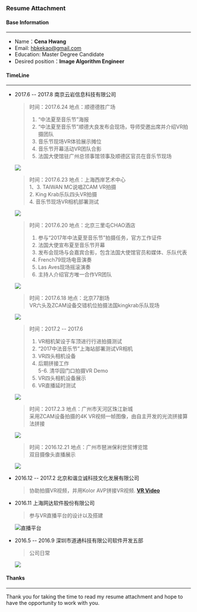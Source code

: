 ### **Resume Attachment**
#### Base Information
---
- Name：**Cena Hwang**
- Email: hbkekao@gmail.com
- Education: Master Degree Candidate           
- Desired position：**Image Algorithm Engineer**

#### TimeLine
---
- 2017.6 -- 2017.8 南京云岩信息科技有限公司

	> 时间：2017.6.24 地点：顺德德胜广场     
	> 1. “中法夏至音乐节”海报    
	> 2. “中法夏至音乐节”顺德大良发布会现场，导师受邀出席并介绍VR拍摄团队   
	> 3. 音乐节现场VR体验展示摊位   
	> 4. 音乐节开幕活动VR团队合影   
	> 5. 法国大使馆驻广州总领事馆领事及顺德区官员在音乐节现场
	
	<img src="Image/DALIANG.png"></img>
	
	> 时间：2017.6.23 地点：上海西岸艺术中心   
	> 1、3. TAIWAN MC说唱ZCAM VR拍摄    
	> 2. King Krab乐队四头VR拍摄   
	> 4. 音乐节现场VR相机部署测试
   
	<img src="Image/Shanghai.png"></img>
	
	> 时间：2017.6.20 地点：北京三里屯CHAO酒店   
	> 1. 参与“2017年中法夏至音乐节”拍摄任务，官方工作证件   
	> 2. 法国大使宣布夏至音乐节开幕    
	> 3. 发布会现场与会嘉宾合影，包含法国大使馆官员和媒体、乐队代表   
	> 4. French79现场电音演奏   
	> 5. Las Aves现场摇滚演奏   
	> 6. 主持人介绍官方唯一合作VR团队
	
	<img src="Image/CHAO.jpg"></img>

	> 时间：2017.6.18 地点：北京77剧场  
	> VR六头及ZCAM设备交错机位拍摄法国kingkrab乐队现场   
	
	<img src="Image/KingKrab.png"></img>
	
	> 时间：2017.2 -- 2017.6   
	> 1. VR相机架设于车顶进行行进拍摄测试   
	> 2. “2017中法音乐节”上海站部署测试VR相机   
	> 3. VR四头相机设备   
	> 4. 后期拼接工作     
	> 5-6. 清华园门口拍摄VR Demo   
	> 7. VR四头相机设备展示    
	> 8. VR直播延时测试
	
	 <img src="Image/VR.png"></img>
	
	> 时间：2017.2.3  地点：广州市天河区珠江新城      
	> 采用ZCAM设备拍摄的4K VR视频一帧图像，由自主开发的光流拼接算法拼接
	  
	 <img src="Image/eqr_in_Tanhe.png"></img>
	  
	> 时间：2016.12.21 地点：广州市琶洲保利世贸博览馆  
	> 双目摄像头直播展示
	
	 <img src="Image/ZHANLAN.png"></img>

	
- 2016.12 -- 2017.2 北京和谐立诚科技文化发展有限公司

	> 协助拍摄VR视频，并用Kolor AVP拼接VR视频. [**VR Video**](/Users/huangbo/Downloads/Postgraduate/毕设/简历/简历资料/IMG_2128.JPG)
	
	
- 2016.11 上海网达软件股份有限公司

	> 参与VR直播平台的设计以及搭建
	
	![直播平台](https://github.com/hbfreedow/rusume-attachment/blob/master/Image/WONDER.png)
	
	
- 2016.5 -- 2016.9 深圳市道通科技有限公司软件开发五部

	> 公司日常
	
	<img src="Image/DAOTONG.png"></img>


#### Thanks
---
Thank you for taking the time to read my resume attachment and hope to have the opportunity to work with you.